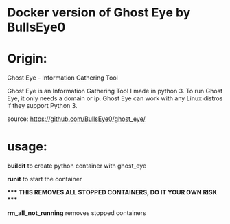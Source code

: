# Docker version of Ghost Eye by BullsEye0

# Origin:
Ghost Eye - Information Gathering Tool

Ghost Eye is an Information Gathering Tool I made in python 3. To run Ghost Eye, it only needs a domain or ip. Ghost Eye can work with any Linux distros if they support Python 3.

source: <a href="https://github.com/BullsEye0/ghost_eye/blob/master/">https://github.com/BullsEye0/ghost_eye/</a>


# usage: 
  <div>
  <b>buildit</b> to create python container with ghost_eye

  <b>runit</b> to start the container

<b>*** THIS REMOVES ALL STOPPED CONTAINERS, DO IT YOUR OWN RISK ***</b>

  <b>rm_all_not_running</b> removes stopped containers
  </div>     
